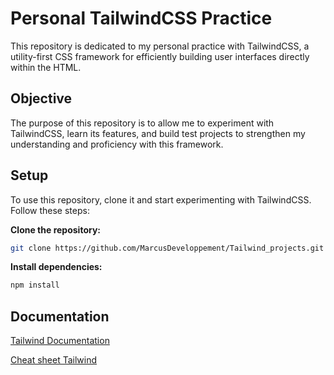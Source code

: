 # Personal TailwindCSS Practice

This repository is dedicated to my personal practice with TailwindCSS, a utility-first CSS framework for efficiently building user interfaces directly within the HTML.

## Objective

The purpose of this repository is to allow me to experiment with TailwindCSS, learn its features, and build test projects to strengthen my understanding and proficiency with this framework.

## Setup

To use this repository, clone it and start experimenting with TailwindCSS. Follow these steps:

**Clone the repository:**

```bash
git clone https://github.com/MarcusDeveloppement/Tailwind_projects.git
```

**Install dependencies:**

```bash
npm install
```

## Documentation

[Tailwind Documentation](https://tailwindcss.com/docs/installation)

[Cheat sheet Tailwind](https://tailwindcomponents.com/cheatsheet/)
